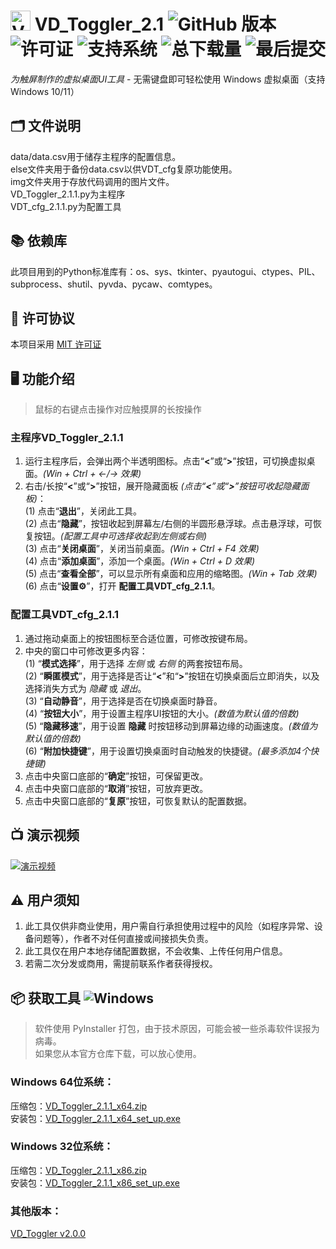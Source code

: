# <img width="32" height="32" alt="VDT" src="https://github.com/user-attachments/assets/65090833-0ba9-41f2-b7b8-3d79ce2b9723" /> VD_Toggler_2.1 ![GitHub 版本](https://img.shields.io/github/v/release/DaHedan/VD_Toggler) ![许可证](https://img.shields.io/github/license/DaHedan/VD_Toggler) ![支持系统](https://img.shields.io/badge/OS-Windows_10/11-blue??logo=windows) ![总下载量](https://img.shields.io/github/downloads/DaHedan/VD_Toggler/total) ![最后提交](https://img.shields.io/github/last-commit/DaHedan/VD_Toggler)
_为触屏制作的虚拟桌面UI工具_ - 无需键盘即可轻松使用 Windows 虚拟桌面（支持 Windows 10/11）
## 🗂️ 文件说明
data/data.csv用于储存主程序的配置信息。  
else文件夹用于备份data.csv以供VDT_cfg复原功能使用。  
img文件夹用于存放代码调用的图片文件。  
VD_Toggler_2.1.1.py为主程序  
VDT_cfg_2.1.1.py为配置工具  
## 📚 依赖库
此项目用到的Python标准库有：os、sys、tkinter、pyautogui、ctypes、PIL、subprocess、shutil、pyvda、pycaw、comtypes。
## 📜 许可协议
本项目采用 [MIT 许可证](https://github.com/DaHedan/VD_Toggler/blob/main/LICENSE)
## 🖥️ 功能介绍
> 鼠标的右键点击操作对应触摸屏的长按操作
### 主程序VD_Toggler_2.1.1
1.	运行主程序后，会弹出两个半透明图标。点击“__<__”或“__>__”按钮，可切换虚拟桌面。_(Win + Ctrl + ←/→ 效果)_
2.	右击/长按“__<__”或“__>__”按钮，展开隐藏面板 _(点击“__<__”或“__>__”按钮可收起隐藏面板)_：  
   (1) 点击“__退出__”，关闭此工具。  
   (2) 点击“__隐藏__”，按钮收起到屏幕左/右侧的半圆形悬浮球。点击悬浮球，可恢复按钮。_(配置工具中可选择收起到左侧或右侧)_  
   (3) 点击“__关闭桌面__”，关闭当前桌面。_(Win + Ctrl + F4 效果)_  
   (4) 点击“__添加桌面__”，添加一个桌面。_(Win + Ctrl + D 效果)_  
   (5) 点击“__查看全部__”，可以显示所有桌面和应用的缩略图。_(Win + Tab 效果)_   
   (6) 点击“__设置⚙️__”，打开 __配置工具VDT_cfg_2.1.1__。
### 配置工具VDT_cfg_2.1.1
1. 通过拖动桌面上的按钮图标至合适位置，可修改按键布局。
2. 中央的窗口中可修改更多内容：  
   (1) “__模式选择__”，用于选择 _左侧_ 或 _右侧_ 的两套按钮布局。  
   (2) “__瞬匿模式__”，用于选择是否让“__<__”和“__>__”按钮在切换桌面后立即消失，以及选择消失方式为 _隐藏_ 或 _退出_。  
   (3) “__自动静音__”，用于选择是否在切换桌面时静音。  
   (4) “__按钮大小__”，用于设置主程序UI按钮的大小。_(数值为默认值的倍数)_  
   (5) “__隐藏移速__”，用于设置 __隐藏__ 时按钮移动到屏幕边缘的动画速度。_(数值为默认值的倍数)_  
   (6) “__附加快捷键__”，用于设置切换桌面时自动触发的快捷键。_(最多添加4个快捷键)_  
4. 点击中央窗口底部的“__确定__”按钮，可保留更改。  
5. 点击中央窗口底部的“__取消__”按钮，可放弃更改。  
6. 点击中央窗口底部的“__复原__”按钮，可恢复默认的配置数据。
## 📺 演示视频
[![演示视频](<img width="1024" height="1024" alt="VDT" src="https://github.com/user-attachments/assets/f75f749e-975b-4349-9d6f-1d19ba01fecc" />
)](https://www.bilibili.com/video/BV1W1hXzHEX1/)
## ⚠️ 用户须知
1. 此工具仅供非商业使用，用户需自行承担使用过程中的风险（如程序异常、设备问题等），作者不对任何直接或间接损失负责。  
2. 此工具仅在用户本地存储配置数据，不会收集、上传任何用户信息。  
3. 若需二次分发或商用，需提前联系作者获得授权。  
## 📦 获取工具 ![Windows](https://img.shields.io/badge/下载-Windows_应用程序-blue?logo=windows)
> 软件使用 PyInstaller 打包，由于技术原因，可能会被一些杀毒软件误报为病毒。  
如果您从本官方仓库下载，可以放心使用。
### Windows 64位系统：  
压缩包：[VD_Toggler_2.1.1_x64.zip](https://github.com/DaHedan/VD_Toggler/releases/download/v2.1.1/VD_Toggler_2.1.1_x64.zip)  
安装包：[VD_Toggler_2.1.1_x64_set_up.exe](https://github.com/DaHedan/VD_Toggler/releases/download/v2.1.1/VD_Toggler_2.1.1_x64_set_up.exe)
### Windows 32位系统：  
压缩包：[VD_Toggler_2.1.1_x86.zip](https://github.com/DaHedan/VD_Toggler/releases/download/v2.1.1/VD_Toggler_2.1.1_x86.zip)  
安装包：[VD_Toggler_2.1.1_x86_set_up.exe](https://github.com/DaHedan/VD_Toggler/releases/download/v2.1.1/VD_Toggler_2.1.1_x86_set_up.exe)

### 其他版本：  
[VD_Toggler v2.0.0](https://github.com/DaHedan/VD_Toggler/releases/tag/v2.0.0)
